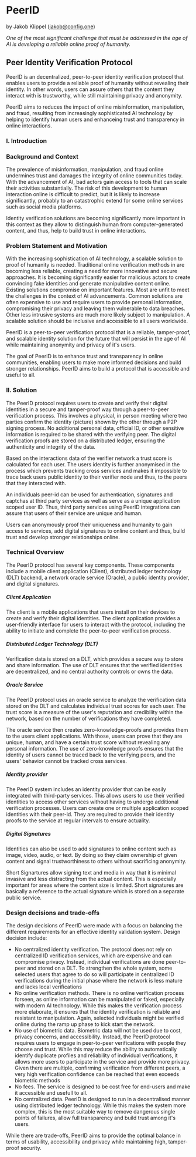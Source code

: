 # PeerID
by Jakob Klippel (jakob@config.one)

*One of the most significant challenge that must be addressed in the age of AI is developing a reliable online proof of humanity.*

## Peer Identity Verification Protocol

PeerID is an decentralized, peer-to-peer identity verification protocol that enables users to provide a reliable proof of humanity without revealing their identity. In other words, users can assure others that the content they interact with is trustworthy, while still maintaining privacy and anonymity.

PeerID aims to reduces the impact of online misinformation, manipulation, and fraud, resulting from increasingly sophisticated AI technology by helping to identify human users and enhanceing trust and transparency in online interactions.

### I. Introduction

### Background and Context

The prevalence of misinformation, manipulation, and fraud online undermines trust and damages the integrity of online communities today. With the advancement of AI, bad actors gain access to tools that can scale their activities substantially. The risk of this development to human interaction online is difficult to predict, but it is likely to increase significantly, probably to an catastrophic extend for some online services such as social media platforms.

Identity verification solutions are becoming significantly more important in this context as they allow to distinguish human from computer-generated content, and thus, help to build trust in online interactions.

### Problem Statement and Motivation

With the increasing sophistication of AI technology, a scalable solution to proof of humanity is needed. Traditional online verification methods in are becoming less reliable, creating a need for more innovative and secure approaches. It is becoming significantly easier for malicious actors to create convincing fake identities and generate manipulative content online. Existing solutions compromise on important features. Most are unfit to meet the challenges in the context of AI advancements. Common solutions are often expensive to use and require users to provide personal information, compromising their privacy and leaving them vulnerable to data breaches. Other less intrusive systems are much more likely subject to manipulation. A scalable solution should be inclusive and accessible to all users worldwide.

PeerID is a peer-to-peer verification protocol that is a reliable, tamper-proof, and scalable identity solution for the future that will persist in the age of AI while maintaining anonymity and privacy of it's users.

The goal of PeerID is to enhance trust and transparency in online communities, enabling users to make more informed decisions and build stronger relationships. PeerID aims to build a protocol that is accessible and useful to all.

### II. Solution

The PeerID protocol requires users to create and verify their digital identities in a secure and tamper-proof way through a peer-to-peer verification process. This involves a physical, in person meeting where two parties confirm the identity (picture) shown by the other through a P2P signing process. No additional personal data, official ID, or other sensitive information is required to be shared with the verifying peer. The digital verification proofs are stored on a distributed ledger, ensuring the authenticity and integrity of the data.

Based on the interactions data of the verifier network a trust score is calculated for each user. The users identity is further anonymised in the process which prevents tracking cross services and makes it impossible to trace back users public identity to their verifier node and thus, to the peers that they interacted with.

An individuals peer-id can be used for authentication, signatures and captchas at third party services as well as serve as a unique application scoped user ID. Thus, third party services using PeerID integrations can assure that users of their service are unique and human.

Users can anonymously proof their uniqueness and humanity to gain access to services, add digital signatures to online content and thus, build trust and develop stronger relationships online.

### Technical Overview

The PeerID protocol has several key components. These components include a mobile client application (Client), distributed ledger technology (DLT) backend, a network oracle service (Oracle), a public identity provider, and digital signatures.

##### Client Application

The client is a mobile applications that users install on their devices to create and verify their digital identities. The client application provides a user-friendly interface for users to interact with the protocol, including the ability to initiate and complete the peer-to-peer verification process.

##### Distributed Ledger Technology (DLT)

Verification data is stored on a DLT, which provides a secure way to store and share information. The use of DLT ensures that the verified identities are decentralized, and no central authority controls or owns the data.

##### Oracle Service

The PeerID protocol uses an oracle service to analyze the verification data stored on the DLT and calculates individual trust scores for each user. The trust score is a measure of the user's reputation and credibility within the network, based on the number of verifications they have completed.

The oracle service then creates zero-knowledge-proofs and provides them to the users client applications. With those, users can prove that they are unique, human, and have a certain trust score without revealing any personal information. The use of zero-knowledge proofs ensures that the identity of users cannot be traced back to the verifying peers, and the users' behavior cannot be tracked cross services.

##### Identity provider

The PeerID system includes an identity provider that can be easily integrated with third-party services. This allows users to use their verified identities to access other services without having to undergo additional verification processes. Users can create one or multiple application scoped identities with their peer-id. They are required to provide their identity proofs to the service at regular intervals to ensure actuality.

##### Digital Signatures

Identities can also be used to add signatures to online content such as image, video, audio, or text. By doing so they claim ownership of given content and signal trustworthiness to others without sacrificing anonymity.

Short Signartures allow signing text and media in way that it is minimal invasive and less distracting from the actual content. This is especially important for areas where the content size is limited. Short signatures are basically a reference to the actual signature which is stored on a separate public service.

### Design decisions and trade-offs

The design decisions of PeerID were made with a focus on balancing the different requirements for an effective identity validation system. Design decision include:

- No centralized identity verification. The protocol does not rely on centralized ID verification services, which are expensive and can compromise privacy. Instead, individual verifications are done peer-to-peer and stored on a DLT. To strengthen the whole system, some selected users that agree to do so will participate in centralized ID verifications during the initial phase where the network is less mature and lacks local verifications
- No online verification methods. There is no online verification process forseen, as online information can be manipulated or faked, especially with modern AI technology. While this makes the verification process more elaborate, it ensures that the identity verification is reliable and resistant to manipulation. Again, selected individuals might be verified online during the ramp up phase to kick start the network.
- No use of biometric data. Biometric data will not be used due to cost, privacy concerns, and accessibility. Instead, the PeerID protocol requires users to engage in peer-to-peer verifications with people they choose and trust. While this may reduce the ability to automatically identify duplicate profiles and reliability of individual verifications, it allows more users to participate in the service and provide more privacy. Given there are multiple, confirming verification from different peers, a very high verification confidence can be reached that even exceeds biometric methods
- No fees. The service is designed to be cost free for end-users and make it accessible and usefull to all.
- No centralized data. PeerID is designed to run in a decentralised manner using distributed ledger technology. While this makes the system more complex, this is the most suitable way to remove dangerous single points of failures, allow full transparency and build trust among it's users.

While there are trade-offs, PeerID aims to provide the optimal balance in terms of usability, accessibility and privacy while maintaining high, tamper-proof security.

